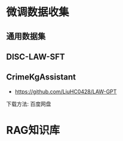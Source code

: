 # 微调数据收集

## 通用数据集


## DISC-LAW-SFT


## CrimeKgAssistant
- https://github.com/LiuHC0428/LAW-GPT

下载方法: 百度网盘



# RAG知识库
